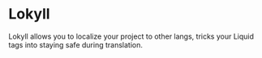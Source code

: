 # Lokyll
Lokyll allows you to localize your project to other langs, tricks your Liquid tags into staying safe during translation.
